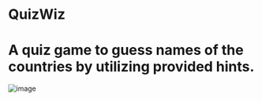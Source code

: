 # QuizWiz 
# A quiz game to guess names of the countries by utilizing provided hints.
![image](https://github.com/neo-37/country_quiz/assets/85379575/16ffa611-c7fc-420c-ad63-03aa32dd7c54)


